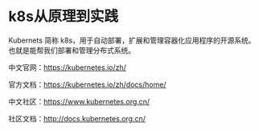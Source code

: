 # k8s从原理到实践

Kubernets 简称 k8s，用于自动部署，扩展和管理容器化应用程序的开源系统。也就是能帮我们部署和管理分布式系统。

中文官网：https://kubernetes.io/zh/

官方文档：https://kubernetes.io/zh/docs/home/

中文社区：https://www.kubernetes.org.cn/

社区文档：http://docs.kubernetes.org.cn/